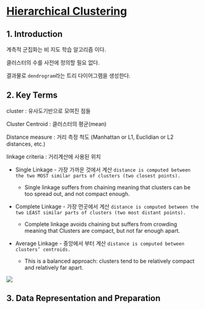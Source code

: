 # [Hierarchical Clustering](https://www.thelearningmachine.ai/hierarchical?fbclid=IwAR0s_MEWPoQJ7LmvouOAjo6pwh8bRB43v6HmoPWJcTzCOUCF113eCQHHyK8)



## 1.   Introduction 

계측적 군집화는 비 지도 학습 알고리즘 이다. 

클러스터의 수를 사전에 정의할 필요 없다. 

결과물로 `dendrogram`라는 트리 다이어그램을 생성한다. 

## 2.   Key Terms 

cluster : 유사도기반으로 모여진 점들 

Cluster Centroid : 클러스터의 평균(mean)

Distance measure : 거리 측정 척도 (Manhattan or L1, Euclidian or L2 distances, etc.)

linkage criteria : 거리계산에 사용된 위치 
- Single Linkage - 가장 가까운 것에서 계산 `distance is computed between the two MOST similar parts of clusters (two closest points). `
    - Single linkage suffers from chaining meaning that clusters can be too spread out, and not compact enough.

- Complete Linkage - 가장 먼곳에서 계산 `distance is computed between the two LEAST similar parts of clusters (two most distant points). `
    - Complete linkage avoids chaining but suffers from crowding meaning that Clusters are compact, but not far enough apart.

- Average Linkage - 중앙에서 부터 계산 `distance is computed between clusters’ centroids. `
    - This is a balanced approach: clusters tend to be relatively compact and relatively far apart.
    
![](https://i.imgur.com/HYvDuss.png)


## 3.   Data Representation and Preparation

